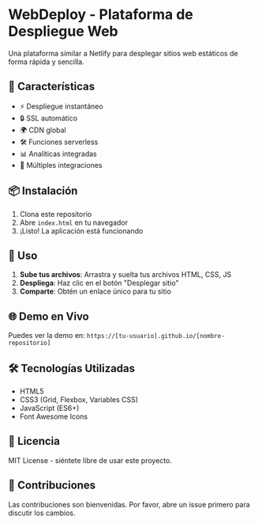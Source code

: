 # WebDeploy - Plataforma de Despliegue Web

Una plataforma similar a Netlify para desplegar sitios web estáticos de forma rápida y sencilla.

## 🚀 Características

- ⚡ Despliegue instantáneo
- 🔒 SSL automático
- 🌍 CDN global
- 🛠️ Funciones serverless
- 📊 Analíticas integradas
- 🔧 Múltiples integraciones

## 📦 Instalación

1. Clona este repositorio
2. Abre `index.html` en tu navegador
3. ¡Listo! La aplicación está funcionando

## 🎯 Uso

1. **Sube tus archivos**: Arrastra y suelta tus archivos HTML, CSS, JS
2. **Despliega**: Haz clic en el botón "Desplegar sitio"
3. **Comparte**: Obtén un enlace único para tu sitio

## 🌐 Demo en Vivo

Puedes ver la demo en: `https://[tu-usuario].github.io/[nombre-repositorio]`

## 🛠️ Tecnologías Utilizadas

- HTML5
- CSS3 (Grid, Flexbox, Variables CSS)
- JavaScript (ES6+)
- Font Awesome Icons

## 📄 Licencia

MIT License - siéntete libre de usar este proyecto.

## 🤝 Contribuciones

Las contribuciones son bienvenidas. Por favor, abre un issue primero para discutir los cambios.